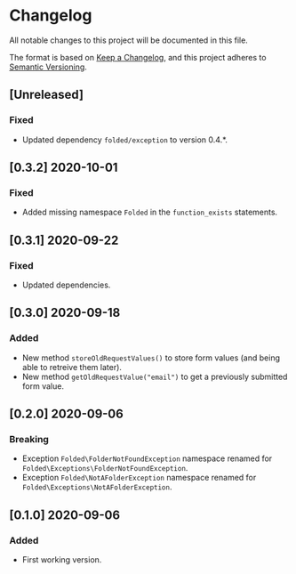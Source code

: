 # Changelog

All notable changes to this project will be documented in this file.

The format is based on [Keep a Changelog](https://keepachangelog.com/en/1.0.0/),
and this project adheres to [Semantic Versioning](https://semver.org/spec/v2.0.0.html).

## [Unreleased]

### Fixed

- Updated dependency `folded/exception` to version 0.4.\*.

## [0.3.2] 2020-10-01

### Fixed

- Added missing namespace `Folded` in the `function_exists` statements.

## [0.3.1] 2020-09-22

### Fixed

- Updated dependencies.

## [0.3.0] 2020-09-18

### Added

- New method `storeOldRequestValues()` to store form values (and being able to retreive them later).
- New method `getOldRequestValue("email")` to get a previously submitted form value.

## [0.2.0] 2020-09-06

### Breaking

- Exception `Folded\FolderNotFoundException` namespace renamed for `Folded\Exceptions\FolderNotFoundException`.
- Exception `Folded\NotAFolderException` namespace renamed for `Folded\Exceptions\NotAFolderException`.

## [0.1.0] 2020-09-06

### Added

- First working version.

